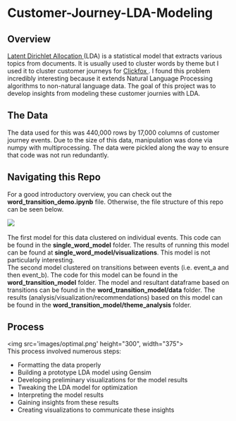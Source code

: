 # Customer-Journey-LDA-Modeling

## Overview
<a href ='http://www.jmlr.org/papers/volume3/blei03a/blei03a.pdf'> Latent Dirichlet Allocation </a> (LDA) is a statistical model that extracts various topics from documents. It is usually used to cluster words by theme but I used it to cluster customer journeys for <a href='https://www.clickfox.com/'> Clickfox </a>. I found this problem incredibly interesting because it extends Natural Language Processing algorithms to non-natural language data. The goal of this project was to develop insights from modeling these customer journies with LDA.

## The Data
The data used for this was 440,000 rows by 17,000 columns of customer journey events. Due to the size of this data, manipulation was done via numpy with multiprocessing. The data were pickled along the way to ensure that code was not run redundantly.

## Navigating this Repo
For a good introductory overview, you can check out the <strong> word_transition_demo.ipynb</strong> file. Otherwise, the file structure of this repo can be seen below. <br>

<img src='images/file_structure.png'><br>


The first model for this data clustered on individual events. This code can be found in the <strong>single_word_model</strong> folder. The results of running this model can be found at <strong>single_word_model/visualizations</strong>. This model is not particularly interesting.
<br>
The second model clustered on transitions between events (i.e. event_a and then event_b). The code for this model can be found in the <strong>word_transition_model</strong> folder. The model and resultant dataframe based on transitions can be found in the <strong>word_transition_model/data</strong> folder. The results (analysis/visualization/recommendations) based on this model can be found in the <strong>word_transition_model/theme_analysis</strong> folder.


## Process
<img src='images/optimal.png' height="300", width="375"><br>
This process involved numerous steps:
<ul>
    <li>Formatting the data properly
    <li>Building a prototype LDA model using Gensim
    <li>Developing preliminary visualizations for the model results
    <li>Tweaking the LDA model for optimization
    <li> Interpreting the model results
    <li> Gaining insights from these results
    <li>Creating visualizations to communicate these insights
</ul>
